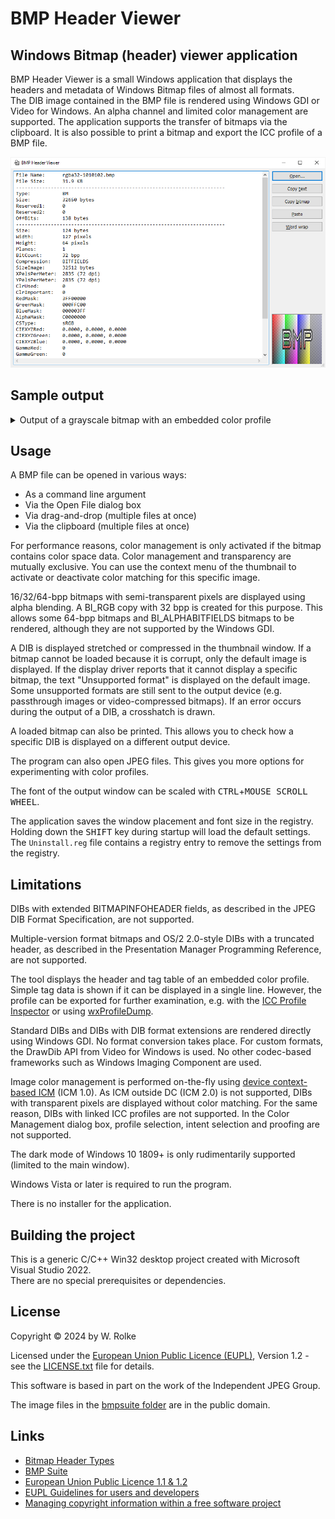 # BMP Header Viewer

## Windows Bitmap (header) viewer application

BMP Header Viewer is a small Windows application that displays the headers and metadata of Windows Bitmap files of almost all formats.  
The DIB image contained in the BMP file is rendered using Windows GDI or Video for Windows. An alpha channel and limited color management are supported. The application supports the transfer of bitmaps via the clipboard. It is also possible to print a bitmap and export the ICC profile of a BMP file.

<p>
<picture>
<source media="(prefers-color-scheme: dark)" srcset="BmpHeaderViewer.dark.png">
<source media="(prefers-color-scheme: light)" srcset="BmpHeaderViewer.light.png">
<img alt="Screenshot of BMP Header Viewer" src="BmpHeaderViewer.light.png">
</picture>
</p>

## Sample output

<details>

<summary>Output of a grayscale bitmap with an embedded color profile</summary>

```
File Name:	Grayscale.bmp
File Size:	5.46 KB
------------------------------------------------------------------------
Type:		BM
Size:		5594 bytes
Reserved1:	0
Reserved2:	0
OffBits:	1162 bytes
------------------------------------------------------------------------
Size:		124 bytes
Width:		80 pixels
Height:		50 pixels
Planes:		1
BitCount:	8 bpp
Compression:	RGB
SizeImage:	0 bytes
XPelsPerMeter:	0
YPelsPerMeter:	0
ClrUsed:	256
ClrImportant:	0
RedMask:	00000000
GreenMask:	00000000
BlueMask:	00000000
AlphaMask:	00000000
CSType:		MBED
CIEXYZRed:	0.0000, 0.0000, 0.0000
CIEXYZGreen:	0.0000, 0.0000, 0.0000
CIEXYZBlue:	0.0000, 0.0000, 0.0000
GammaRed:	0
GammaGreen:	0
GammaBlue:	0
Intent:		GM_IMAGES (Perceptual)
ProfileData:	5148 bytes
ProfileSize:	432 bytes
Reserved:	0
------------------------------------------------------------------------
  I|   B   G   R   X |I | B  G  R  X  |
  0|   0   0   0   0 |00| 00 00 00 00 | black
  1|   1   1   1   0 |01| 01 01 01 00 |
  2|   2   2   2   0 |02| 02 02 02 00 |
  3|   3   3   3   0 |03| 03 03 03 00 |
  4|   4   4   4   0 |04| 04 04 04 00 |
  5|   5   5   5   0 |05| 05 05 05 00 |
  6|   6   6   6   0 |06| 06 06 06 00 |
  7|   7   7   7   0 |07| 07 07 07 00 |
  8|   8   8   8   0 |08| 08 08 08 00 |
  9|   9   9   9   0 |09| 09 09 09 00 |
 10|  10  10  10   0 |0A| 0A 0A 0A 00 |
 11|  11  11  11   0 |0B| 0B 0B 0B 00 |
 12|  12  12  12   0 |0C| 0C 0C 0C 00 |
 13|  13  13  13   0 |0D| 0D 0D 0D 00 |
 14|  14  14  14   0 |0E| 0E 0E 0E 00 |
 15|  15  15  15   0 |0F| 0F 0F 0F 00 |
 16|  16  16  16   0 |10| 10 10 10 00 |
 17|  17  17  17   0 |11| 11 11 11 00 |
 18|  18  18  18   0 |12| 12 12 12 00 |
 19|  19  19  19   0 |13| 13 13 13 00 |
 20|  20  20  20   0 |14| 14 14 14 00 |
 21|  21  21  21   0 |15| 15 15 15 00 |
 22|  22  22  22   0 |16| 16 16 16 00 |
 23|  23  23  23   0 |17| 17 17 17 00 |
 24|  24  24  24   0 |18| 18 18 18 00 |
 25|  25  25  25   0 |19| 19 19 19 00 |
 26|  26  26  26   0 |1A| 1A 1A 1A 00 |
 27|  27  27  27   0 |1B| 1B 1B 1B 00 |
 28|  28  28  28   0 |1C| 1C 1C 1C 00 |
 29|  29  29  29   0 |1D| 1D 1D 1D 00 |
 30|  30  30  30   0 |1E| 1E 1E 1E 00 |
 31|  31  31  31   0 |1F| 1F 1F 1F 00 |
 32|  32  32  32   0 |20| 20 20 20 00 |
 33|  33  33  33   0 |21| 21 21 21 00 |
 34|  34  34  34   0 |22| 22 22 22 00 |
 35|  35  35  35   0 |23| 23 23 23 00 |
 36|  36  36  36   0 |24| 24 24 24 00 |
 37|  37  37  37   0 |25| 25 25 25 00 |
 38|  38  38  38   0 |26| 26 26 26 00 |
 39|  39  39  39   0 |27| 27 27 27 00 |
 40|  40  40  40   0 |28| 28 28 28 00 |
 41|  41  41  41   0 |29| 29 29 29 00 |
 42|  42  42  42   0 |2A| 2A 2A 2A 00 |
 43|  43  43  43   0 |2B| 2B 2B 2B 00 |
 44|  44  44  44   0 |2C| 2C 2C 2C 00 |
 45|  45  45  45   0 |2D| 2D 2D 2D 00 |
 46|  46  46  46   0 |2E| 2E 2E 2E 00 |
 47|  47  47  47   0 |2F| 2F 2F 2F 00 |
 48|  48  48  48   0 |30| 30 30 30 00 |
 49|  49  49  49   0 |31| 31 31 31 00 |
 50|  50  50  50   0 |32| 32 32 32 00 |
 51|  51  51  51   0 |33| 33 33 33 00 |
 52|  52  52  52   0 |34| 34 34 34 00 |
 53|  53  53  53   0 |35| 35 35 35 00 |
 54|  54  54  54   0 |36| 36 36 36 00 |
 55|  55  55  55   0 |37| 37 37 37 00 |
 56|  56  56  56   0 |38| 38 38 38 00 |
 57|  57  57  57   0 |39| 39 39 39 00 |
 58|  58  58  58   0 |3A| 3A 3A 3A 00 |
 59|  59  59  59   0 |3B| 3B 3B 3B 00 |
 60|  60  60  60   0 |3C| 3C 3C 3C 00 |
 61|  61  61  61   0 |3D| 3D 3D 3D 00 |
 62|  62  62  62   0 |3E| 3E 3E 3E 00 |
 63|  63  63  63   0 |3F| 3F 3F 3F 00 |
 64|  64  64  64   0 |40| 40 40 40 00 |
 65|  65  65  65   0 |41| 41 41 41 00 |
 66|  66  66  66   0 |42| 42 42 42 00 |
 67|  67  67  67   0 |43| 43 43 43 00 |
 68|  68  68  68   0 |44| 44 44 44 00 |
 69|  69  69  69   0 |45| 45 45 45 00 |
 70|  70  70  70   0 |46| 46 46 46 00 |
 71|  71  71  71   0 |47| 47 47 47 00 |
 72|  72  72  72   0 |48| 48 48 48 00 |
 73|  73  73  73   0 |49| 49 49 49 00 |
 74|  74  74  74   0 |4A| 4A 4A 4A 00 |
 75|  75  75  75   0 |4B| 4B 4B 4B 00 |
 76|  76  76  76   0 |4C| 4C 4C 4C 00 |
 77|  77  77  77   0 |4D| 4D 4D 4D 00 |
 78|  78  78  78   0 |4E| 4E 4E 4E 00 |
 79|  79  79  79   0 |4F| 4F 4F 4F 00 |
 80|  80  80  80   0 |50| 50 50 50 00 |
 81|  81  81  81   0 |51| 51 51 51 00 |
 82|  82  82  82   0 |52| 52 52 52 00 |
 83|  83  83  83   0 |53| 53 53 53 00 |
 84|  84  84  84   0 |54| 54 54 54 00 |
 85|  85  85  85   0 |55| 55 55 55 00 |
 86|  86  86  86   0 |56| 56 56 56 00 |
 87|  87  87  87   0 |57| 57 57 57 00 |
 88|  88  88  88   0 |58| 58 58 58 00 |
 89|  89  89  89   0 |59| 59 59 59 00 |
 90|  90  90  90   0 |5A| 5A 5A 5A 00 |
 91|  91  91  91   0 |5B| 5B 5B 5B 00 |
 92|  92  92  92   0 |5C| 5C 5C 5C 00 |
 93|  93  93  93   0 |5D| 5D 5D 5D 00 |
 94|  94  94  94   0 |5E| 5E 5E 5E 00 |
 95|  95  95  95   0 |5F| 5F 5F 5F 00 |
 96|  96  96  96   0 |60| 60 60 60 00 |
 97|  97  97  97   0 |61| 61 61 61 00 |
 98|  98  98  98   0 |62| 62 62 62 00 |
 99|  99  99  99   0 |63| 63 63 63 00 |
100| 100 100 100   0 |64| 64 64 64 00 |
101| 101 101 101   0 |65| 65 65 65 00 |
102| 102 102 102   0 |66| 66 66 66 00 |
103| 103 103 103   0 |67| 67 67 67 00 |
104| 104 104 104   0 |68| 68 68 68 00 |
105| 105 105 105   0 |69| 69 69 69 00 |
106| 106 106 106   0 |6A| 6A 6A 6A 00 |
107| 107 107 107   0 |6B| 6B 6B 6B 00 |
108| 108 108 108   0 |6C| 6C 6C 6C 00 |
109| 109 109 109   0 |6D| 6D 6D 6D 00 |
110| 110 110 110   0 |6E| 6E 6E 6E 00 |
111| 111 111 111   0 |6F| 6F 6F 6F 00 |
112| 112 112 112   0 |70| 70 70 70 00 |
113| 113 113 113   0 |71| 71 71 71 00 |
114| 114 114 114   0 |72| 72 72 72 00 |
115| 115 115 115   0 |73| 73 73 73 00 |
116| 116 116 116   0 |74| 74 74 74 00 |
117| 117 117 117   0 |75| 75 75 75 00 |
118| 118 118 118   0 |76| 76 76 76 00 |
119| 119 119 119   0 |77| 77 77 77 00 |
120| 120 120 120   0 |78| 78 78 78 00 |
121| 121 121 121   0 |79| 79 79 79 00 |
122| 122 122 122   0 |7A| 7A 7A 7A 00 |
123| 123 123 123   0 |7B| 7B 7B 7B 00 |
124| 124 124 124   0 |7C| 7C 7C 7C 00 |
125| 125 125 125   0 |7D| 7D 7D 7D 00 |
126| 126 126 126   0 |7E| 7E 7E 7E 00 |
127| 127 127 127   0 |7F| 7F 7F 7F 00 |
128| 128 128 128   0 |80| 80 80 80 00 | medium gray
129| 129 129 129   0 |81| 81 81 81 00 |
130| 130 130 130   0 |82| 82 82 82 00 |
131| 131 131 131   0 |83| 83 83 83 00 |
132| 132 132 132   0 |84| 84 84 84 00 |
133| 133 133 133   0 |85| 85 85 85 00 |
134| 134 134 134   0 |86| 86 86 86 00 |
135| 135 135 135   0 |87| 87 87 87 00 |
136| 136 136 136   0 |88| 88 88 88 00 |
137| 137 137 137   0 |89| 89 89 89 00 |
138| 138 138 138   0 |8A| 8A 8A 8A 00 |
139| 139 139 139   0 |8B| 8B 8B 8B 00 |
140| 140 140 140   0 |8C| 8C 8C 8C 00 |
141| 141 141 141   0 |8D| 8D 8D 8D 00 |
142| 142 142 142   0 |8E| 8E 8E 8E 00 |
143| 143 143 143   0 |8F| 8F 8F 8F 00 |
144| 144 144 144   0 |90| 90 90 90 00 |
145| 145 145 145   0 |91| 91 91 91 00 |
146| 146 146 146   0 |92| 92 92 92 00 |
147| 147 147 147   0 |93| 93 93 93 00 |
148| 148 148 148   0 |94| 94 94 94 00 |
149| 149 149 149   0 |95| 95 95 95 00 |
150| 150 150 150   0 |96| 96 96 96 00 |
151| 151 151 151   0 |97| 97 97 97 00 |
152| 152 152 152   0 |98| 98 98 98 00 |
153| 153 153 153   0 |99| 99 99 99 00 |
154| 154 154 154   0 |9A| 9A 9A 9A 00 |
155| 155 155 155   0 |9B| 9B 9B 9B 00 |
156| 156 156 156   0 |9C| 9C 9C 9C 00 |
157| 157 157 157   0 |9D| 9D 9D 9D 00 |
158| 158 158 158   0 |9E| 9E 9E 9E 00 |
159| 159 159 159   0 |9F| 9F 9F 9F 00 |
160| 160 160 160   0 |A0| A0 A0 A0 00 |
161| 161 161 161   0 |A1| A1 A1 A1 00 |
162| 162 162 162   0 |A2| A2 A2 A2 00 |
163| 163 163 163   0 |A3| A3 A3 A3 00 |
164| 164 164 164   0 |A4| A4 A4 A4 00 |
165| 165 165 165   0 |A5| A5 A5 A5 00 |
166| 166 166 166   0 |A6| A6 A6 A6 00 |
167| 167 167 167   0 |A7| A7 A7 A7 00 |
168| 168 168 168   0 |A8| A8 A8 A8 00 |
169| 169 169 169   0 |A9| A9 A9 A9 00 |
170| 170 170 170   0 |AA| AA AA AA 00 |
171| 171 171 171   0 |AB| AB AB AB 00 |
172| 172 172 172   0 |AC| AC AC AC 00 |
173| 173 173 173   0 |AD| AD AD AD 00 |
174| 174 174 174   0 |AE| AE AE AE 00 |
175| 175 175 175   0 |AF| AF AF AF 00 |
176| 176 176 176   0 |B0| B0 B0 B0 00 |
177| 177 177 177   0 |B1| B1 B1 B1 00 |
178| 178 178 178   0 |B2| B2 B2 B2 00 |
179| 179 179 179   0 |B3| B3 B3 B3 00 |
180| 180 180 180   0 |B4| B4 B4 B4 00 |
181| 181 181 181   0 |B5| B5 B5 B5 00 |
182| 182 182 182   0 |B6| B6 B6 B6 00 |
183| 183 183 183   0 |B7| B7 B7 B7 00 |
184| 184 184 184   0 |B8| B8 B8 B8 00 |
185| 185 185 185   0 |B9| B9 B9 B9 00 |
186| 186 186 186   0 |BA| BA BA BA 00 |
187| 187 187 187   0 |BB| BB BB BB 00 |
188| 188 188 188   0 |BC| BC BC BC 00 |
189| 189 189 189   0 |BD| BD BD BD 00 |
190| 190 190 190   0 |BE| BE BE BE 00 |
191| 191 191 191   0 |BF| BF BF BF 00 |
192| 192 192 192   0 |C0| C0 C0 C0 00 | light gray
193| 193 193 193   0 |C1| C1 C1 C1 00 |
194| 194 194 194   0 |C2| C2 C2 C2 00 |
195| 195 195 195   0 |C3| C3 C3 C3 00 |
196| 196 196 196   0 |C4| C4 C4 C4 00 |
197| 197 197 197   0 |C5| C5 C5 C5 00 |
198| 198 198 198   0 |C6| C6 C6 C6 00 |
199| 199 199 199   0 |C7| C7 C7 C7 00 |
200| 200 200 200   0 |C8| C8 C8 C8 00 |
201| 201 201 201   0 |C9| C9 C9 C9 00 |
202| 202 202 202   0 |CA| CA CA CA 00 |
203| 203 203 203   0 |CB| CB CB CB 00 |
204| 204 204 204   0 |CC| CC CC CC 00 |
205| 205 205 205   0 |CD| CD CD CD 00 |
206| 206 206 206   0 |CE| CE CE CE 00 |
207| 207 207 207   0 |CF| CF CF CF 00 |
208| 208 208 208   0 |D0| D0 D0 D0 00 |
209| 209 209 209   0 |D1| D1 D1 D1 00 |
210| 210 210 210   0 |D2| D2 D2 D2 00 |
211| 211 211 211   0 |D3| D3 D3 D3 00 |
212| 212 212 212   0 |D4| D4 D4 D4 00 |
213| 213 213 213   0 |D5| D5 D5 D5 00 |
214| 214 214 214   0 |D6| D6 D6 D6 00 |
215| 215 215 215   0 |D7| D7 D7 D7 00 |
216| 216 216 216   0 |D8| D8 D8 D8 00 |
217| 217 217 217   0 |D9| D9 D9 D9 00 |
218| 218 218 218   0 |DA| DA DA DA 00 |
219| 219 219 219   0 |DB| DB DB DB 00 |
220| 220 220 220   0 |DC| DC DC DC 00 |
221| 221 221 221   0 |DD| DD DD DD 00 |
222| 222 222 222   0 |DE| DE DE DE 00 |
223| 223 223 223   0 |DF| DF DF DF 00 |
224| 224 224 224   0 |E0| E0 E0 E0 00 |
225| 225 225 225   0 |E1| E1 E1 E1 00 |
226| 226 226 226   0 |E2| E2 E2 E2 00 |
227| 227 227 227   0 |E3| E3 E3 E3 00 |
228| 228 228 228   0 |E4| E4 E4 E4 00 |
229| 229 229 229   0 |E5| E5 E5 E5 00 |
230| 230 230 230   0 |E6| E6 E6 E6 00 |
231| 231 231 231   0 |E7| E7 E7 E7 00 |
232| 232 232 232   0 |E8| E8 E8 E8 00 |
233| 233 233 233   0 |E9| E9 E9 E9 00 |
234| 234 234 234   0 |EA| EA EA EA 00 |
235| 235 235 235   0 |EB| EB EB EB 00 |
236| 236 236 236   0 |EC| EC EC EC 00 |
237| 237 237 237   0 |ED| ED ED ED 00 |
238| 238 238 238   0 |EE| EE EE EE 00 |
239| 239 239 239   0 |EF| EF EF EF 00 |
240| 240 240 240   0 |F0| F0 F0 F0 00 |
241| 241 241 241   0 |F1| F1 F1 F1 00 |
242| 242 242 242   0 |F2| F2 F2 F2 00 |
243| 243 243 243   0 |F3| F3 F3 F3 00 |
244| 244 244 244   0 |F4| F4 F4 F4 00 |
245| 245 245 245   0 |F5| F5 F5 F5 00 |
246| 246 246 246   0 |F6| F6 F6 F6 00 |
247| 247 247 247   0 |F7| F7 F7 F7 00 |
248| 248 248 248   0 |F8| F8 F8 F8 00 |
249| 249 249 249   0 |F9| F9 F9 F9 00 |
250| 250 250 250   0 |FA| FA FA FA 00 |
251| 251 251 251   0 |FB| FB FB FB 00 |
252| 252 252 252   0 |FC| FC FC FC 00 |
253| 253 253 253   0 |FD| FD FD FD 00 |
254| 254 254 254   0 |FE| FE FE FE 00 |
255| 255 255 255   0 |FF| FF FF FF 00 | white
------------------------------------------------------------------------
ProfileSize:	432 bytes
CMMType:	ADBE
Version:	2.1.0
Class:		mntr
ColorSpace:	GRAY
PCS:		XYZ 
DateTime:	1999-06-03 00:00:00
Signature:	acsp
Platform:	MSFT
ProfileFlags:	00000000
Manufacturer:	none
Model:		0
Attributes:	0000000000000000
Intent:		RELATIVE_COLORIMETRIC
Illuminant:	0.9642, 1.0000, 0.8249
Creator:	ADBE
------------------------------------------------------------------------
TagCount:	5
------------------------------------------------------------------------
Sig. | Element Offset | Element Size |
cprt |      192 bytes |     76 bytes | Copyright (c) 1999 Adobe Systems Incorporated. All Rights Reserved.
desc |      268 bytes |    105 bytes | Gray Gamma 2.2
wtpt |      376 bytes |     20 bytes | X = 0.9505, Y = 1.0000, Z = 1.0891
bkpt |      396 bytes |     20 bytes | X = 0.0000, Y = 0.0000, Z = 0.0000
kTRC |      416 bytes |     14 bytes | Y = X ^ 2.1992
========================================================================

```
</details>

## Usage

A BMP file can be opened in various ways:

- As a command line argument
- Via the Open File dialog box
- Via drag-and-drop (multiple files at once)
- Via the clipboard (multiple files at once)

For performance reasons, color management is only activated if the bitmap contains color space data. Color management and transparency are mutually exclusive. You can use the context menu of the thumbnail to activate or deactivate color matching for this specific image.

16/32/64-bpp bitmaps with semi-transparent pixels are displayed using alpha blending. A BI_RGB copy with 32 bpp is created for this purpose. This allows some 64-bpp bitmaps and BI_ALPHABITFIELDS bitmaps to be rendered, although they are not supported by the Windows GDI.

A DIB is displayed stretched or compressed in the thumbnail window. If a bitmap cannot be loaded because it is corrupt, only the default image is displayed. If the display driver reports that it cannot display a specific bitmap, the text "Unsupported format" is displayed on the default image. Some unsupported formats are still sent to the output device (e.g. passthrough images or video-compressed bitmaps). If an error occurs during the output of a DIB, a crosshatch is drawn.

A loaded bitmap can also be printed. This allows you to check how a specific DIB is displayed on a different output device.

The program can also open JPEG files. This gives you more options for experimenting with color profiles.

The font of the output window can be scaled with <kbd>CTRL</kbd>+<kbd>MOUSE SCROLL WHEEL</kbd>.

The application saves the window placement and font size in the registry. Holding down the <kbd>SHIFT</kbd> key during startup will load the default settings. The `Uninstall.reg` file contains a registry entry to remove the settings from the registry.

## Limitations

DIBs with extended BITMAPINFOHEADER fields, as described in the JPEG DIB Format Specification, are not supported.

Multiple-version format bitmaps and OS/2 2.0-style DIBs with a truncated header, as described in the Presentation Manager Programming Reference, are not supported.

The tool displays the header and tag table of an embedded color profile. Simple tag data is shown if it can be displayed in a single line. However, the profile can be exported for further examination, e.g. with the [ICC Profile Inspector](https://www.color.org/profileinspector.xalter) or using [wxProfileDump](https://www.color.org/profdump.xalter).

Standard DIBs and DIBs with DIB format extensions are rendered directly using Windows GDI. No format conversion takes place. For custom formats, the DrawDib API from Video for Windows is used. No other codec-based frameworks such as Windows Imaging Component are used.

Image color management is performed on-the-fly using [device context-based ICM](https://learn.microsoft.com/en-us/windows/win32/api/wingdi/nf-wingdi-seticmmode) (ICM 1.0). As ICM outside DC (ICM 2.0) is not supported, DIBs with transparent pixels are displayed without color matching. For the same reason, DIBs with linked ICC profiles are not supported. In the Color Management dialog box, profile selection, intent selection and proofing are not supported.

The dark mode of Windows 10 1809+ is only rudimentarily supported (limited to the main window).

Windows Vista or later is required to run the program.

There is no installer for the application.

## Building the project

This is a generic C/C++ Win32 desktop project created with Microsoft Visual Studio 2022.  
There are no special prerequisites or dependencies.

## License

Copyright © 2024 by W. Rolke

Licensed under the [European Union Public Licence (EUPL)](https://joinup.ec.europa.eu/software/page/eupl), Version 1.2 - see the [LICENSE.txt](LICENSE.txt) file for details.

This software is based in part on the work of the Independent JPEG Group.

The image files in the [bmpsuite folder](/bmpsuite/) are in the public domain.

## Links

- [Bitmap Header Types](https://learn.microsoft.com/en-us/windows/win32/gdi/bitmap-header-types)
- [BMP Suite](https://entropymine.com/jason/bmpsuite/)
- [European Union Public Licence 1.1 & 1.2](https://joinup.ec.europa.eu/software/page/eupl)
- [EUPL Guidelines for users and developers](https://joinup.ec.europa.eu/collection/eupl/guidelines-users-and-developers)
- [Managing copyright information within a free software project](https://softwarefreedom.org/resources/2012/ManagingCopyrightInformation.html)
